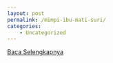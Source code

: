 ```yaml
---
layout: post
permalink: /mimpi-ibu-mati-suri/
categories:
    - Uncategorized
---
```


[Baca Selengkapnya](/02)
